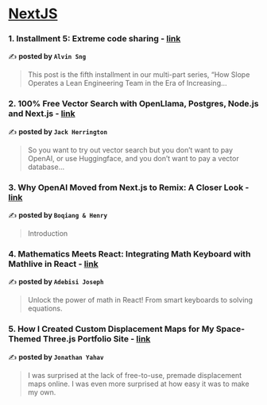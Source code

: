 
<h1><a href=https://medium.com/tag/nextjs/recommended target="_blank" rel="noopener noreferrer">NextJS</a></h1>
<h3>1. Installment 5: Extreme code sharing - <a href="https://medium.com/slope-stories/installment-5-extreme-code-sharing-7602d21c24b6" target="_blank" rel="noopener noreferrer">link</a></h3>

✍️ **posted by `Alvin Sng`**

<blockquote>This post is the fifth installment in our multi-part series, “How Slope Operates a Lean Engineering Team in the Era of Increasing…</blockquote>

<h3>2. 100% Free Vector Search with OpenLlama, Postgres, Node.js and Next.js - <a href="https://medium.com/javascript-in-plain-english/100-free-vector-search-with-openllama-postgres-nodejs-and-nextjs-e496856766f7" target="_blank" rel="noopener noreferrer">link</a></h3>

✍️ **posted by `Jack Herrington`**

<blockquote>So you want to try out vector search but you don’t want to pay OpenAI, or use Huggingface, and you don’t want to pay a vector database…</blockquote>

<h3>3. Why OpenAI Moved from Next.js to Remix: A Closer Look - <a href="https://medium.com/@lbq999/why-openai-moved-from-next-js-to-remix-a-closer-look-114732b28eb9" target="_blank" rel="noopener noreferrer">link</a></h3>

✍️ **posted by `Boqiang & Henry`**

<blockquote>Introduction</blockquote>

<h3>4. Mathematics Meets React: Integrating Math Keyboard with Mathlive in React - <a href="https://medium.com/stackademic/mathematics-meets-react-integrating-math-keyboard-with-mathlive-in-react-448f4b601d3f" target="_blank" rel="noopener noreferrer">link</a></h3>

✍️ **posted by `Adebisi Joseph`**

<blockquote>Unlock the power of math in React! From smart keyboards to solving equations.</blockquote>

<h3>5. How I Created Custom Displacement Maps for My Space-Themed Three.js Portfolio Site - <a href="https://medium.com/javascript-in-plain-english/how-i-created-custom-displacement-maps-for-my-space-themed-three-js-portfolio-site-642b52700941" target="_blank" rel="noopener noreferrer">link</a></h3>

✍️ **posted by `Jonathan Yahav`**

<blockquote>I was surprised at the lack of free-to-use, premade displacement maps online. I was even more surprised at how easy it was to make my own.</blockquote>

